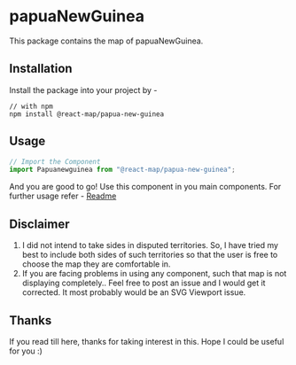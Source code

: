 # papuaNewGuinea
This package contains the map of papuaNewGuinea. 
## Installation
Install the package into your project by -
```
// with npm
npm install @react-map/papua-new-guinea
```
## Usage 
```jsx
// Import the Component
import Papuanewguinea from "@react-map/papua-new-guinea";
```
And you are good to go! Use this component in you main components.
For further usage refer - [Readme](https://github.com/shubhexists/react-maps?tab=readme-ov-file#usage)
## Disclaimer 
1) I did not intend to take sides in disputed territories. So, I have tried my best to include both sides of such territories so that the user is free to choose the map they are comfortable in. 
2) If you are facing problems in using any component, such that map is not displaying completely.. Feel free to post an issue and I would get it corrected. It most probably would be an SVG Viewport issue.
## Thanks 
If you read till here, thanks for taking interest in this. Hope I could be useful for you :)